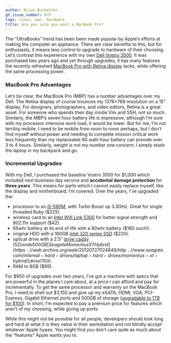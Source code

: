 ```yaml
---
author: Brian Buchalter
gh_issue_number: 675
tags: linux, mac, hardware
title: Are you sure you want a MacBook Pro?
---
```


The “UltraBooks” trend has been been made popular by Apple’s efforts at making the computer an appliance. There are clear benefits to this, but for enthusiasts, it means less control to upgrade to hardware of their choosing. Let’s contrast this experience with my own [Dell Vostro 3500](https://www.dell.com/en-us/work/shop/cty/pdp/spd/vostro-3500). It was purchased two years ago and yet through upgrades, it has many features the recently refreshed [MacBook Pro with Retina display](https://web.archive.org/web/20120728201149/http://www.apple.com/macbook-pro/specs/) lacks, while offering the same processing power.

### MacBook Pro Advantages

Let’s be clear, the MacBook Pro (MBP) has a number advantages over my Dell. The Retina display of course trounces my 1376×768 resolution on a 15" display. For designers, photographers, and video editors, Retina is a great asset. For someone who spends their day inside Vim and SSH, not so much. Similarly, the MBP’s seven hour battery life is impressive, although I’m sure with my processor intensive work load, it would be lower. But for me, I’m not terribly mobile. I need to be mobile from room to room perhaps, but I don’t find myself without power and needing to complete mission critical work less frequently than my replaceable 90 watt-hour battery can provide over 3 to 4 hours. Similarly, weight is not my number one concern; I simply stash the laptop in my backpack and go.

### Incremental Upgrades

With my Dell, I purchased the baseline Vostro 3500 for $1,000 which included next business day service and **accidental damage protection** for **three years**. This means for parts which I cannot easily replace myself, like the display and motherboard, I’m covered. Over the years, I’ve upgraded the:

- processor to an [i5-580M](https://ark.intel.com/products/49652/Intel-Core-i5-580M-Processor-(3M-Cache-2_66-GHz)), with Turbo Boost up 3.3GHz. Great for single threaded Ruby ($225).
- wireless card to an [Intel Wifi Link 5300](https://www.intel.com/products/wireless/adapters/5000/index.htm) for better signal strength and 802.11n support ($42).
- 65whr battery at its end of life with a 90whr battery ($160 ouch!).
- original HDD with a 160GB [Intel 320 series SSD](https://www.intel.com/content/www/us/en/support/products/56553/memory-and-storage/legacy-consumer-ssds/intel-ssd-320-series.html) ($220).
- optical drive with a 2.5” [drive caddy](http://www.newmodeus.com/shop/index.php?main_page=product_info&products_id=309) ($52) and a 500GB [Seagate Momentus XT Hybrid](https://web.archive.org/web/20120727024849/http://www.seagate.com/internal-hard-drives/laptop-hard-drives/momentus-xt-hybrid/) drive ($150).
- RAM to 8GB ($99).

For $950 of upgrades over two years, I’ve got a machine with specs that are powerful in the places I care about, at a price I can afford and pay for incrementally. To get the same processor and warranty on the MacBook Pro, I need to shell out $3,150 and give up my eSATA, HDMI, VGA, PCI-Express, Gigabit Ethernet ports and 500GB of storage ([upgradable to 1TB for $100](https://www.newegg.com/Product/Product.aspx?Item=N82E16822136545)). In short, I’m expected to pay a premium price for features which aren’t of my choosing, while giving up ports.

While this might not be possible for all people, developers should look long and hard at what it is they value in their workstation and not blindly accept whatever Apple hypes. You might find you don’t care quite as much about the “features” Apple wants you to.
